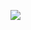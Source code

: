 ![](https://cdn.discordapp.com/attachments/1229572430843084800/1302380420607770634/Untitled224_20231115091729.png?ex=673516c9&is=6733c549&hm=5c790768515425aaa6057148906ae16d2a4fc851fd3ef46c5de54d83ef229f85&)
